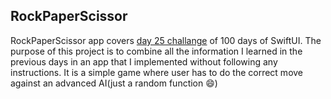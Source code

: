## RockPaperScissor

RockPaperScissor app covers [day 25 challange](https://www.hackingwithswift.com/100/swiftui/25) of 100 days of SwiftUI. The purpose of this project is to combine all the information I learned in the previous days in an app that I implemented without following any instructions. It is a simple game where user has to do the correct move against an advanced AI(just a random function 😄) 
